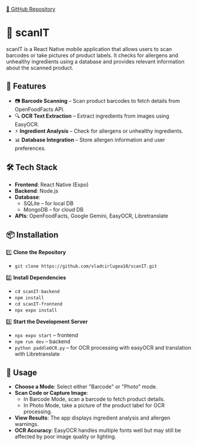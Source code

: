 [🔗 GitHub Repository](https://github.com/vladcirlugea10/scanIT)

# 📱 scanIT
scanIT is a React Native mobile application that allows users to scan barcodes or take pictures of product labels. It checks for allergens and unhealthy ingredients using a database and provides relevant information about the scanned product.

## 🚀 Features
- 📷 **Barcode Scanning** – Scan product barcodes to fetch details from OpenFoodFacts API.
- 🔍 **OCR Text Extraction** – Extract ingredients from images using EasyOCR.
- ⚡ **Ingredient Analysis** – Check for allergens or unhealthy ingredients.
- 📊 **Database Integration** – Store allergen information and user preferences.

## 🛠️ Tech Stack
- **Frontend**: React Native (Expo)
- **Backend**: Node.js
- **Database**: 
  - SQLite – for local DB
  - MongoDB – for cloud DB
- **APIs**: OpenFoodFacts, Google Gemini, EasyOCR, Libretranslate

## 📦 Installation
1️⃣ **Clone the Repository**
  - `git clone https://github.com/vladcirlugea10/scanIT.git`

2️⃣ **Install Dependencies**
  - `cd scanIT-backend`
  - `npm install`
  - `cd scanIT-frontend`
  - `npx expo install`

3️⃣ **Start the Development Server**
  - `npx expo start` – frontend
  - `npm run dev` – backend
  - `python paddleOCR.py` – for OCR processing with easyOCR and translation with Libretranslate

## 📸 Usage
- **Choose a Mode**: Select either "Barcode" or "Photo" mode.
- **Scan Code or Capture Image**:
  - In Barcode Mode, scan a barcode to fetch product details.
  - In Photo Mode, take a picture of the product label for OCR processing.
- **View Results**: The app displays ingredient analysis and allergen warnings.
- **OCR Accuracy**: EasyOCR handles multiple fonts well but may still be affected by poor image quality or lighting.

